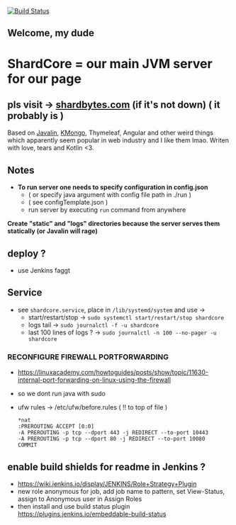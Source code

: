 [![Build Status](https://shardbytes.com:10099/buildStatus/icon?job=shardcore&.png)](https://shardbytes.com:10099/job/shardcore)

## Welcome, my dude
# ShardCore = our main JVM server for our page

## pls visit -> [shardbytes.com](https://shardbytes.com) (if it's not down) ( it probably is )

Based on [Javalin](https://javalin.io/), [KMongo](https://litote.org/kmongo/), Thymeleaf, Angular and other weird things which apparently seem popular in web industry and I like them lmao. Writen with love, tears and Kotlin <3.

## **Notes**

- **To run server one needs to specify configuration in config.json**
	- ( or specify java argument with config file path in ./run )
	- ( see configTemplate.json )
    - run server by executing `run` command from anywhere

**Create "static" and "logs" directories because the server serves them statically (or Javalin will rage)**

## deploy ?
- use Jenkins faggt

## Service
- see `shardcore.service`, place in `/lib/systemd/system` and use ->
    - start/restart/stop -> `sudo systemctl start/restart/stop shardcore`
    - logs tail -> `sudo journalctl -f -u shardcore`
    - last 100 lines of logs ? -> `sudo journalctl -n 100 --no-pager -u shardcore`
### RECONFIGURE FIREWALL PORTFORWARDING
- https://linuxacademy.com/howtoguides/posts/show/topic/11630-internal-port-forwarding-on-linux-using-the-firewall
- so we dont run java with sudo

- ufw rules ->  /etc/ufw/before.rules ( !! to top of file )

    ```
    *nat
    :PREROUTING ACCEPT [0:0]
    -A PREROUTING -p tcp --dport 443 -j REDIRECT --to-port 10443
    -A PREROUTING -p tcp --dport 80 -j REDIRECT --to-port 10080
    COMMIT
    ```

## enable build shields for readme in Jenkins ?
- https://wiki.jenkins.io/display/JENKINS/Role+Strategy+Plugin
- new role anonymous for job, add job name to pattern, set View-Status, assign to Anonymous user in Assign Roles
- then install and use build status plugin https://plugins.jenkins.io/embeddable-build-status